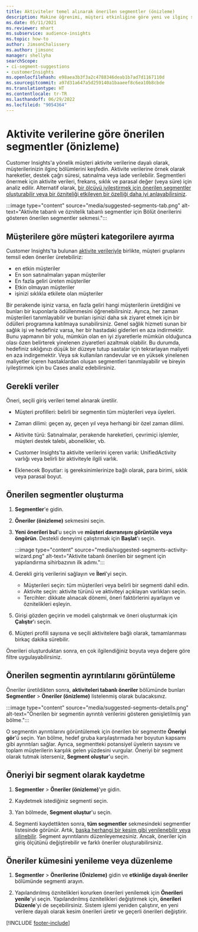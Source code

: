 ```yaml
---
title: Aktiviteler temel alınarak önerilen segmentler (önizleme)
description: Makine öğrenimi, müşteri etkinliğine göre yeni ve ilginç segmentler bulmanıza yardımcı olur.
ms.date: 05/11/2021
ms.reviewer: mhart
ms.subservice: audience-insights
ms.topic: how-to
author: JimsonChalissery
ms.author: jimsonc
manager: shellyha
searchScope:
- ci-segment-suggestions
- customerInsights
ms.openlocfilehash: e98aea3b3f3a2c4788346deab1b7ad7d1167110d
ms.sourcegitcommit: a97d31a647a5d259140a1baaeef8c6ea10b8cbde
ms.translationtype: HT
ms.contentlocale: tr-TR
ms.lasthandoff: 06/29/2022
ms.locfileid: "9054364"
---
```

# <a name="suggested-segments-based-on-activity-data-preview"></a>Aktivite verilerine göre önerilen segmentler (önizleme)

Customer Insights'a yönelik müşteri aktivite verilerine dayalı olarak, müşterilerinizin ilginç bölümlerini keşfedin. Aktivite verilerine örnek olarak hareketler, destek çağrı süresi, satınalma veya iade verilebilir. Segmentleri önermek için aktivite verileri, frekans, sıklık ve parasal değer (veya süre) için analiz edilir. Alternatif olarak, [bir ölçüyü iyileştirmek için önerilen segmentler oluşturabilir veya bir özniteliği etkileyen bir özelliği daha iyi anlayabilirsiniz](suggested-segments.md).

:::image type="content" source="media/suggested-segments-tab.png" alt-text="Aktivite tabanlı ve öznitelik tabanlı segmentler için Bölüt önerilerini gösteren önerilen segmentler sekmesi.":::

## <a name="categorize-customers-by-activity"></a>Müşterilere göre müşteri kategorilere ayırma

Customer Insights'ta bulunan [aktivite verileriyle](activities.md) birlikte, müşteri gruplarını temsil eden öneriler üretebiliriz:

- en etkin müşteriler 
- En son satınalmaları yapan müşteriler 
- En fazla geliri üreten müşteriler 
- Etkin olmayan müşteriler 
- işinizi sıklıkla etkilete olan müşteriler  

Bir perakende işiniz varsa, en fazla geliri hangi müşterilerin üretdiğini ve bunları bir kuponlarla ödüllenmesini öğrenebilirsiniz. Ayrıca, her zaman müşterileri tanımlayabilir ve bunları işinizi daha sık ziyaret etmek için bir ödülleri programına katılmaya sunabilirsiniz.
Genel sağlık hizmeti sunan bir sağlık işi ve hedefiniz varsa, her bir hastadaki giderleri en aza indirmektir. Bunu yapmanın bir yolu, mümkün olan en iyi ziyaretlerle mümkün olduğunca olası özen belirterek yinelenen ziyaretleri azaltmak olabilir. Bu durumda, hedefiniz sıklığınızı düşük bir düzeye tutup sastalar için tekrarlayan maliyeti en aza indirgemektir. Veya sık kullanılan randevular ve en yüksek yinelenen maliyetler içeren hastaklardan oluşan segmentleri tanımlayabilir ve bireyin iyileştirmek için bu Cases analiz edebilirsiniz. 

## <a name="required-data"></a>Gerekli veriler

Öneri, seçili giriş verileri temel alınarak üretilir. 

- Müşteri profilleri: belirli bir segmentin tüm müşterileri veya üyeleri. 

- Zaman dilimi: geçen ay, geçen yıl veya herhangi bir özel zaman dilimi.

- Aktivite türü: Satınalmalar, perakende hareketleri, çevrimiçi işlemler, müşteri destek talebi, abonelikler, vb.  

- Customer Insights'ta aktivite verilerini içeren varlık: UnifiedActivity varlığı veya belirli bir aktiviteyle ilgili varlık. 

- Eklenecek Boyutlar: iş gereksinimlerinize bağlı olarak, para birimi, sıklık veya parasal boyut.

## <a name="generate-suggested-segments"></a>Önerilen segmentler oluşturma

1. **Segmentler**'e gidin.

1. **Öneriler (önizleme)** sekmesini seçin.

1. **Yeni önerileri bul**'u seçin ve **müşteri davranışını görüntüle veya öngörün**. Destekli deneyimi çalıştırmak için **Başlat**'ı seçin.

   :::image type="content" source="media/suggested-segments-activity-wizard.png" alt-text="Aktivite tabanlı önerilen bir segment için yapılandırma sihirbazının ilk adımı.":::

1. Gerekli giriş verilerini sağlayın ve **İleri**'yi seçin.

   - Müşterileri seçin: tüm müşterileri veya belirli bir segmenti dahil edin.
   - Aktivite seçin: aktivite türünü ve aktiviteyi açıklayan varlıkları seçin.
   - Tercihler: dikkate alınacak dönemi, öneri faktörlerini ayarlayın ve öznitelikleri eşleyin.

1. Girişi gözden geçirin ve modeli çalıştırmak ve öneri oluşturmak için **Çalıştır**'ı seçin.

1. Müşteri profili sayısına ve seçili aktivitelere bağlı olarak, tamamlanması birkaç dakika sürebilir. 

Önerileri oluşturduktan sonra, en çok ilgilendiğiniz boyuta veya değere göre filtre uygulayabilirsiniz. 

## <a name="view-details-of-a-suggested-segment"></a>Önerilen segmentin ayrıntılarını görüntüleme

Öneriler üretildikten sonra, **aktiviteleri tabanlı öneriler** bölümünde bunları **Segmentler** > **Öneriler (önizleme)** listelenmiş olarak bulacaksınız.

:::image type="content" source="media/suggested-segments-details.png" alt-text="Önerilen bir segmentin ayrıntılı verilerini gösteren genişletilmiş yan bölme.":::

O segmentin ayrıntılarını görüntülemek için önerilen bir segmentte **Öneriyi gör**'ü seçin. Yan bölme, hedef gruba karşılaştırmada her boyutun kapsamı gibi ayrıntıları sağlar. Ayrıca, segmentteki potansiyel üyelerin sayısını ve toplam müşterilerin karşılık gelen yüzdesini vurgular. Öneriyi bir segment olarak tutmak isterseniz, **Segment oluştur**'u seçin.    

## <a name="save-a-suggestion-as-a-segment"></a>Öneriyi bir segment olarak kaydetme

1. **Segmentler** > **Öneriler (önizleme)**'ye gidin.

1. Kaydetmek istediğiniz segmenti seçin. 

1. Yan bölmede, **Segment oluştur**'u seçin. 

1. Segmenti kaydettikten sonra, **tüm segmentler** sekmesindeki segmentler listesinde görünür. Artık, [başka herhangi bir kesim gibi yenilenebilir veya silinebilir](segments.md). Segment ayrıntılarını düzenleyemezsiniz. Ancak, öneriler için giriş ölçütünü değiştirebilir ve farklı öneriler oluşturabilirsiniz.

## <a name="refresh-or-edit-a-set-of-suggestions"></a>Öneriler kümesini yenileme veya düzenleme

1. **Segmentler** > **Önerilerine (Önizleme)** gidin ve **etkinliğe dayalı öneriler** bölümünde segmenti arayın.

1. Yapılandırılmış öznitelikleri korurken önerileri yenilemek için **Önerileri yenile**'yi seçin. Yapılandırılmış öznitelikleri değiştirmek için, **önerileri Düzenle**'yi de seçebilirsiniz. Sistem işlemi yeniden çalıştırır, en yeni verilere dayalı olarak kesim önerileri üretir ve geçerli önerileri değiştirir.

[!INCLUDE [footer-include](includes/footer-banner.md)]
